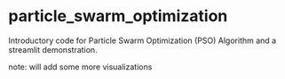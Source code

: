 # particle_swarm_optimization
Introductory code for Particle Swarm Optimization (PSO) Algorithm and a streamlit demonstration. 

note: will add some more visualizations
